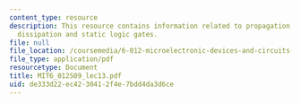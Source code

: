 ```yaml
---
content_type: resource
description: This resource contains information related to propagation delay, power
  dissipation and static logic gates.
file: null
file_location: /coursemedia/6-012-microelectronic-devices-and-circuits-spring-2009/de333d22ec4230412f4e7bdd4da3d6ce_MIT6_012S09_lec13.pdf
file_type: application/pdf
resourcetype: Document
title: MIT6_012S09_lec13.pdf
uid: de333d22-ec42-3041-2f4e-7bdd4da3d6ce
---
```

